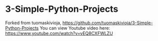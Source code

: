 # 3-Simple-Python-Projects
Forked from tuomaskivioja, https://github.com/tuomaskivioja/3-Simple-Python-Projects
You can view Youtube video here: https://www.youtube.com/watch?v=vEQ8CXFWLZU
